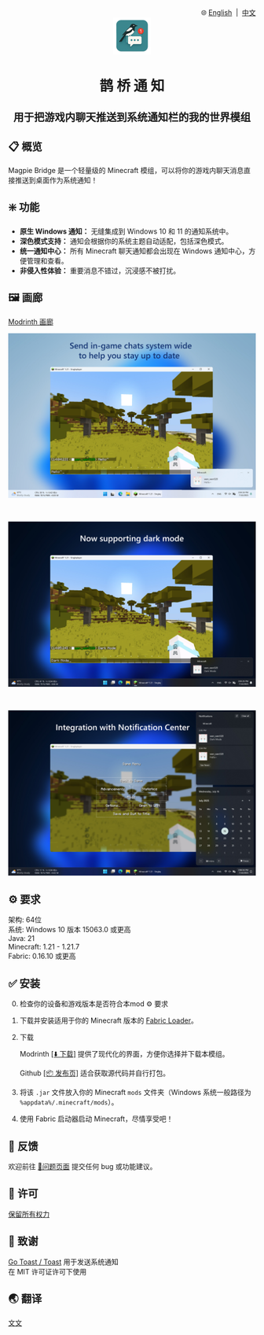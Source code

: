 <div align="right">
🌐
<a href="https://github.com/wen-wen520/Minecraft.Mod-MagpieBridge">English</a>
&nbsp;|&nbsp;
<a href="https://github.com/wen-wen520/Minecraft.Mod-MagpieBridge/blob/master/README.zh.md">中文</a>
</div>

<div align="center">

<img src="assets/icon/transparent.png" alt="icon for this repo" style="width: 15%;">

<h1>鹊 桥 通 知</h1>
<h2>用于把游戏内聊天推送到系统通知栏的我的世界模组</h2>

</div>

## 📋 概览

Magpie Bridge 是一个轻量级的 Minecraft 模组，可以将你的游戏内聊天消息直接推送到桌面作为系统通知！

## ❇️ 功能

- **原生 Windows 通知：**
  无缝集成到 Windows 10 和 11 的通知系统中。
- **深色模式支持：**
  通知会根据你的系统主题自动适配，包括深色模式。
- **统一通知中心：**
  所有 Minecraft 聊天通知都会出现在 Windows 通知中心，方便管理和查看。
- **非侵入性体验：**
  重要消息不错过，沉浸感不被打扰。


## 🖼️ 画廊

[Modrinth 画廊](https://modrinth.com/mod/magpiebridge/gallery)

![普通模式](https://github.com/wen-wen520/Minecraft.Mod-MagpieBridge/blob/master/assets/gallery/Introduction.jpg?raw=true)

<br>

![深色模式](https://github.com/wen-wen520/Minecraft.Mod-MagpieBridge/blob/master/assets/gallery/Dark%20Mode.jpg?raw=true)

<br>

![通知中心](https://github.com/wen-wen520/Minecraft.Mod-MagpieBridge/blob/master/assets/gallery/Norification%20Center.jpg?raw=true)

## ⚙️ 要求

架构: 64位\
系统: Windows 10 版本 15063.0 或更高\
Java: 21\
Minecraft: 1.21 - 1.21.7\
Fabric: 0.16.10 或更高

## ✅ 安装

0. 检查你的设备和游戏版本是否符合本mod ⚙️ 要求

1. 下载并安装适用于你的 Minecraft 版本的 [Fabric Loader](https://fabricmc.net/use/installer/)。

2. 下载

    Modrinth [[⬇️ 下载]](https://modrinth.com/mod/magpiebridge/versions) 提供了现代化的界面，方便你选择并下载本模组。

    Github [[📦 发布页]](https://github.com/wen-wen520/Minecraft.Mod-MagpieBridge/releases) 适合获取源代码并自行打包。

3. 将该 `.jar` 文件放入你的 Minecraft `mods` 文件夹（Windows 系统一般路径为 `%appdata%/.minecraft/mods`）。
4. 使用 Fabric 启动器启动 Minecraft，尽情享受吧！

## 📃 反馈

欢迎前往 [📑问题页面](https://github.com/wen-wen520/Minecraft.Mod-MagpieBridge/issues/new/choose) 提交任何 bug 或功能建议。


## 📜 许可

[保留所有权力](LICENSE.md)

## 🎉 致谢

[Go Toast / Toast](https://github.com/go-toast/toast) 用于发送系统通知\
在 MIT 许可证许可下使用

## 🌏 翻译

[文文](https://github.com/wen-wen520)